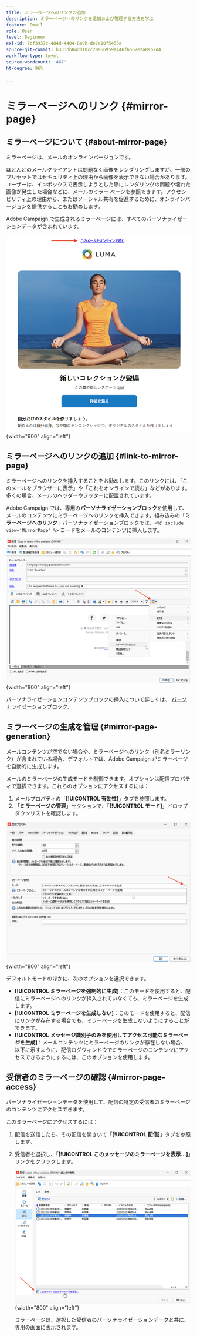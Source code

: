 ```yaml
---
title: ミラーページへのリンクの追加
description: ミラーページへのリンクを追加および管理する方法を学ぶ
feature: Email
role: User
level: Beginner
exl-id: 7bf3937c-484d-4404-8a9b-de7a10f5455a
source-git-commit: b333db04dd10cc28956959a446f6567e2a89b2d4
workflow-type: tm+mt
source-wordcount: '467'
ht-degree: 96%

---
```


# ミラーページへのリンク {#mirror-page}

## ミラーページについて {#about-mirror-page}

ミラーページは、メールのオンラインバージョンです。

ほとんどのメールクライアントは問題なく画像をレンダリングしますが、一部のプリセットではセキュリティ上の理由から画像を表示できない場合があります。ユーザーは、インボックスで表示しようとした際にレンダリングの問題や壊れた画像が発生した場合などに、メールのミラー ページを参照できます。アクセシビリティ上の理由から、またはソーシャル共有を促進するために、オンラインバージョンを提供することもお勧めします。

Adobe Campaign で生成されるミラーページには、すべてのパーソナライゼーションデータが含まれています。

![ミラーリンクのサンプル](assets/mirror-page-link.png){width="600" align="left"}

## ミラーページへのリンクの追加 {#link-to-mirror-page}

ミラーページへのリンクを挿入することをお勧めします。このリンクには、「このメールをブラウザーに表示」や「これをオンラインで読む」などがあります。多くの場合、メールのヘッダーやフッターに配置されています。

Adobe Campaign では、専用の&#x200B;**パーソナライゼーションブロック**&#x200B;を使用して、メールのコンテンツにミラーページへのリンクを挿入できます。組み込みの「**ミラーページへのリンク**」パーソナライゼーションブロックでは、`<%@ include view='MirrorPage' %>` コードをメールのコンテンツに挿入します。

![](assets/mirror-page-insert.png){width="800" align="left"}


パーソナライゼーションコンテンツブロックの挿入について詳しくは、 [パーソナライゼーションブロック](personalization-blocks.md).

## ミラーページの生成を管理 {#mirror-page-generation}

メールコンテンツが空でない場合や、ミラーページへのリンク（別名ミラーリンク）が含まれている場合、デフォルトでは、Adobe Campaign がミラーページを自動的に生成します。

メールのミラーページの生成モードを制御できます。オプションは配信プロパティで選択できます。これらのオプションにアクセスするには：

1. メールプロパティの「**[!UICONTROL 有効性]**」タブを参照します。
1. 「**ミラーページの管理**」セクションで、「**[!UICONTROL モード]**」ドロップダウンリストを確認します。

![](assets/mirror-page-generation.png){width="800" align="left"}

デフォルトモードのほかに、次のオプションを選択できます。

* **[!UICONTROL ミラーページを強制的に生成]**：このモードを使用すると、配信にミラーページへのリンクが挿入されていなくても、ミラーページを生成します。
* **[!UICONTROL ミラーページを生成しない]**：このモードを使用すると、配信にリンクが存在する場合でも、ミラーページを生成しないようにすることができます。
* **[!UICONTROL メッセージ識別子のみを使用してアクセス可能なミラーページを生成]**：メールコンテンツにミラーページのリンクが存在しない場合、以下に示すように、配信ログウィンドウでミラーページのコンテンツにアクセスできるようにするには、このオプションを使用します。

## 受信者のミラーページの確認 {#mirror-page-access}

パーソナライゼーションデータを使用して、配信の特定の受信者のミラーページのコンテンツにアクセスできます。

このミラーページにアクセスするには：

1. 配信を送信したら、その配信を開きいて「**[!UICONTROL 配信]**」タブを参照します。

1. 受信者を選択し、「**[!UICONTROL このメッセージのミラーページを表示…]**」リンクをクリックします。

   ![](assets/mirror-page-display.png){width="800" align="left"}

   ミラーページは、選択した受信者のパーソナライゼーションデータと共に、専用の画面に表示されます。
